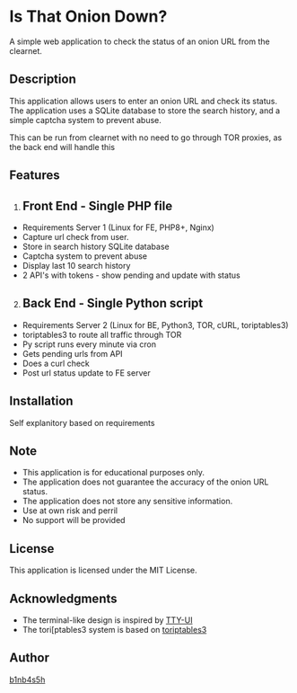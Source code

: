 Is That Onion Down?
=====================

A simple web application to check the status of an onion URL from the clearnet.

Description
-----------

This application allows users to enter an onion URL and check its status. The application uses a SQLite database to store the search history, and a simple captcha system to prevent abuse.

This can be run from clearnet with no need to go through TOR proxies, as the back end will handle this

Features
--------

1. Front End - Single PHP file
   ---------------------------
  * Requirements Server 1
      (Linux for FE, PHP8+, Nginx) 
  * Capture url check from user.
  * Store in search history SQLite database
  * Captcha system to prevent abuse
  * Display last 10 search history
  * 2 API's with tokens - show pending and update with status

2. Back End - Single Python script
   -------------------------------
  * Requirements Server 2
      (Linux for BE, Python3, TOR, cURL, toriptables3) 
  * toriptables3 to route all traffic through TOR
  * Py script runs every minute via cron
  * Gets pending urls from API
  * Does a curl check
  * Post url status update to FE server
  

Installation
------------
Self explanitory based on requirements

Note
----

* This application is for educational purposes only.
* The application does not guarantee the accuracy of the onion URL status.
* The application does not store any sensitive information.
* Use at own risk and perril
* No support will be provided

License
-------

This application is licensed under the MIT License.

Acknowledgments
---------------
* The terminal-like design is inspired by [TTY-UI](https://github.com/jcubic/tty-ui)
* The tori[ptables3 system is based on [toriptables3](https://github.com/ruped24/toriptables3)

Author
------
[b1nb4s5h](https://github.com/b1nb4s5h)

